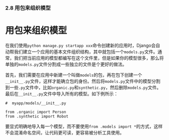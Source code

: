 ### 2.8 用包来组织模型

# 用包来组织模型

在我们使用`python manage.py startapp xxx`命令创建新的应用时，Django会自动帮我们建立一个应用的基本文件组织结构，其中就包括一个`models.py`文件。通常，我们把当前应用的模型都编写在这个文件里，但是如果你的模型很多，那么将单独的`models.py`文件分割成一些独立的文件是个更好的做法。

首先，我们需要在应用中新建一个叫做`models`的包，再在包下创建一个`__init__.py`文件，这样才能确立包的身份。然后将`models.py`文件中的模型分割到一些`.py`文件中，比如`organic.py`和`synthetic.py`，然后删除`models.py`文件。最后在`__init__.py`文件中导入所有的模型。如下例所示：

```
#  myapp/models/__init__.py

from .organic import Person
from .synthetic import Robot
```

要显式明确地导入每一个模型，而不要使用`from .models import *`的方式，这样不会混淆命名空间，让代码更可读，更容易被分析工具使用。
